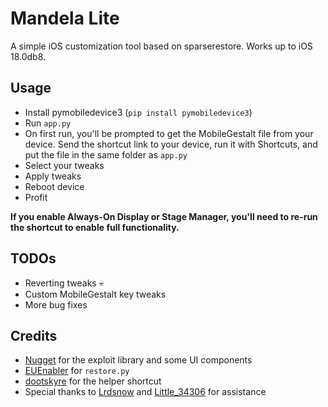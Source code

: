 # Mandela Lite
A simple iOS customization tool based on sparserestore. Works up to iOS 18.0db8.

## Usage
- Install pymobiledevice3 (`pip install pymobiledevice3`)
- Run `app.py`
- On first run, you'll be prompted to get the MobileGestalt file from your device. Send the shortcut link to your device, run it with Shortcuts, and put the file in the same folder as `app.py`
- Select your tweaks
- Apply tweaks
- Reboot device
- Profit

**If you enable Always-On Display or Stage Manager, you'll need to re-run the shortcut to enable full functionality.**

## TODOs
- Reverting tweaks 💀
- Custom MobileGestalt key tweaks
- More bug fixes

## Credits
- [Nugget](https://github.com/leminlimez/Nugget) for the exploit library and some UI components
- [EUEnabler](https://github.com/Lrdsnow/EUEnabler) for `restore.py`
- [dootskyre](https://github.com/dootskyre) for the helper shortcut
- Special thanks to [Lrdsnow](https://github.com/Lrdsnow) and [Little_34306](https://github.com/34306) for assistance
